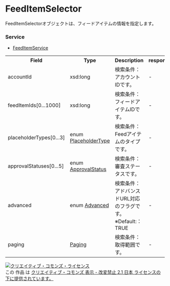 # FeedItemSelector
FeedItemSelectorオブジェクトは、フィードアイテムの情報を指定します。

### Service
+ [FeedItemService](../services/FeedItemService.md)

<table>
 <tr>
  <th>Field</th>
  <th>Type</th>
  <th>Description</th>
  <th>response</th>
  <th>get</th>
  <th>add</th>
  <th>set</th>
  <th>remove</th>
 </tr>
 <tr>
  <td>accountId</td>
  <td>xsd:long</td>
  <td>検索条件：アカウントIDです。</td>
  <td>-</td>
  <td>Requirement</td>
  <td>-</td>
  <td>-</td>
  <td>-</td>
 </tr>
 <tr>
  <td>feedItemIds[0...1000]</td>
  <td>xsd:long</td>
  <td>検索条件：フィードアイテムIDです。</td>
  <td>-</td>
  <td>Optional</td>
  <td>-</td>
  <td>-</td>
  <td>-</td>
 </tr>
 <tr>
  <td>placeholderTypes[0...3]</td>
  <td>enum <a href="./PlaceholderType_FeedItem.md">PlaceholderType</a></td>
  <td>検索条件：Feedアイテムのタイプです。 </td>
  <td>-</td>
  <td>Optional</td>
  <td>-</td>
  <td>-</td>
  <td>-</td>
 </tr>
 <tr>
  <td>approvalStatuses[0...5]</td>
  <td>enum <a href="./ApprovalStatus.md">ApprovalStatus</a></td>
  <td>検索条件：審査ステータスです。</td>
  <td>-</td>
  <td>Optional</td>
  <td>-</td>
  <td>-</td>
  <td>-</td>
 </tr>
 <tr>
  <td>advanced</td>
  <td>enum <a href="./Advanced.md">Advanced</a></td>
  <td>検索条件：アドバンスドURL対応のフラグです。<br>※Default:：TRUE</td>
  <td>-</td>
  <td>Optional</td>
  <td>-</td>
  <td>-</td>
  <td>-</td>
 </tr>
 <tr>
  <td>paging</td>
  <td><a href="./Paging.md">Paging</a></td>
  <td>検索条件：取得範囲です。</td>
  <td>-</td>
  <td>Optional</td>
  <td>-</td>
  <td>-</td>
  <td>-</td>
 </tr>
</table>

<a rel="license" href="http://creativecommons.org/licenses/by-nd/2.1/jp/"><img alt="クリエイティブ・コモンズ・ライセンス" style="border-width:0" src="https://i.creativecommons.org/l/by-nd/2.1/jp/88x31.png" /></a><br />この 作品 は <a rel="license" href="http://creativecommons.org/licenses/by-nd/2.1/jp/">クリエイティブ・コモンズ 表示 - 改変禁止 2.1 日本 ライセンスの下に提供されています。</a>
